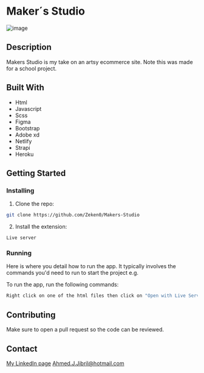 # Maker´s Studio

![image](https://ahmedjjibril.netlify.app/img/makers-studio.JPG)

## Description

Makers Studio is my take on an artsy ecommerce site. Note this was made for a school project.

## Built With

- Html
- Javascript
- Scss
- Figma
- Bootstrap
- Adobe xd
- Netlify
- Strapi
- Heroku

## Getting Started

### Installing

1. Clone the repo:

```bash
git clone https://github.com/Zeken0/Makers-Studio
```

2. Install the extension:

```
Live server
```

### Running

Here is where you detail how to run the app. It typically involves the commands you'd need to run to start the project e.g.

To run the app, run the following commands:

```bash
Right click on one of the html files then click on "Open with Live Server"
```

## Contributing

Make sure to open a pull request so the code can be reviewed.

## Contact

[My LinkedIn page](https://www.linkedin.com/in/ahmed-jibril-242614215/)
Ahmed.J.Jibril@hotmail.com
